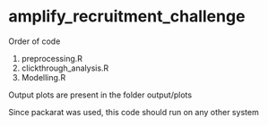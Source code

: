 # amplify_recruitment_challenge

Order of code
1. preprocessing.R 
2. clickthrough_analysis.R
3. Modelling.R

Output plots are present in the folder output/plots

Since packarat was used, this code should run on any other system

